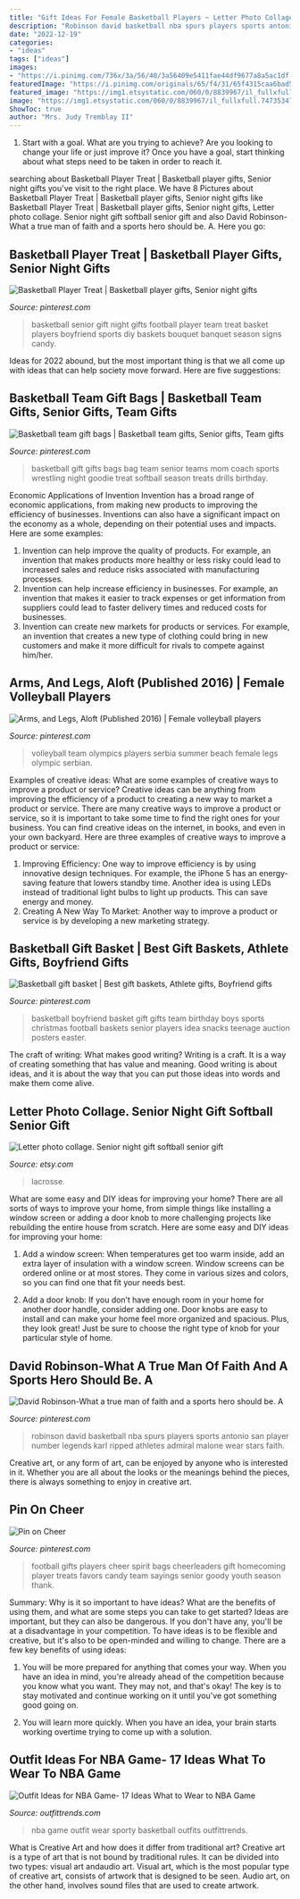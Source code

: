 ```yaml
---
title: "Gift Ideas For Female Basketball Players ~ Letter Photo Collage. Senior Night Gift Softball Senior Gift"
description: "Robinson david basketball nba spurs players sports antonio san player number legends karl ripped athletes admiral malone wear stars faith"
date: "2022-12-19"
categories:
- "ideas"
tags: ["ideas"]
images:
- "https://i.pinimg.com/736x/3a/56/40/3a56409e5411fae44df9677a8a5ac1df--women-volleyball-volleyball-team.jpg"
featuredImage: "https://i.pinimg.com/originals/65/f4/31/65f4315caa6bad5edf57e094fe451e8b.jpg"
featured_image: "https://img1.etsystatic.com/060/0/8839967/il_fullxfull.747353471_fngi.jpg"
image: "https://img1.etsystatic.com/060/0/8839967/il_fullxfull.747353471_fngi.jpg"
ShowToc: true
author: "Mrs. Judy Tremblay II"
---
```



1. Start with a goal. What are you trying to achieve? Are you looking to change your life or just improve it? Once you have a goal, start thinking about what steps need to be taken in order to reach it.

	

		
searching about Basketball Player Treat | Basketball player gifts, Senior night gifts you've visit to the right place. We have 8 Pictures about Basketball Player Treat | Basketball player gifts, Senior night gifts like Basketball Player Treat | Basketball player gifts, Senior night gifts, Letter photo collage. Senior night gift softball senior gift and also David Robinson-What a true man of faith and a sports hero should be. A. Here you go:
		
    
## Basketball Player Treat | Basketball Player Gifts, Senior Night Gifts

<img loading=lazy src="https://i.pinimg.com/originals/13/fd/06/13fd0602dd032dd3f31de539180326f4.jpg" onerror="this.onerror=null;this.src='https://tse1.mm.bing.net/th?id=OIP.bZhlWdjEdq5InVcYIi8cbAHaJ4&amp;pid=15.1';" alt="Basketball Player Treat | Basketball player gifts, Senior night gifts">

_Source: pinterest.com_

>basketball senior gift night gifts football player team treat basket players boyfriend sports diy baskets bouquet banquet season signs candy. 

	

Ideas for 2022 abound, but the most important thing is that we all come up with ideas that can help society move forward. Here are five suggestions: 

    
## Basketball Team Gift Bags | Basketball Team Gifts, Senior Gifts, Team Gifts

<img loading=lazy src="https://i.pinimg.com/736x/4f/ec/45/4fec45dbf3782165f9f5c9adad089080--basketball-gifts-basketball-coach.jpg" onerror="this.onerror=null;this.src='https://tse2.mm.bing.net/th?id=OIP.QcwnBkbtZuaX4kPpUh94rwHaJ3&amp;pid=15.1';" alt="Basketball team gift bags | Basketball team gifts, Senior gifts, Team gifts">

_Source: pinterest.com_

>basketball gift gifts bags bag team senior teams mom coach sports wrestling night goodie treat softball season treats drills birthday. 

	

Economic Applications of Invention
Invention has a broad range of economic applications, from making new products to improving the efficiency of businesses. Inventions can also have a significant impact on the economy as a whole, depending on their potential uses and impacts. Here are some examples: 
1. Invention can help improve the quality of products. For example, an invention that makes products more healthy or less risky could lead to increased sales and reduce risks associated with manufacturing processes. 
2. Invention can help increase efficiency in businesses. For example, an invention that makes it easier to track expenses or get information from suppliers could lead to faster delivery times and reduced costs for businesses. 
3. Invention can create new markets for products or services. For example, an invention that creates a new type of clothing could bring in new customers and make it more difficult for rivals to compete against him/her.

    
## Arms, And Legs, Aloft (Published 2016) | Female Volleyball Players

<img loading=lazy src="https://i.pinimg.com/736x/3a/56/40/3a56409e5411fae44df9677a8a5ac1df--women-volleyball-volleyball-team.jpg" onerror="this.onerror=null;this.src='https://tse2.mm.bing.net/th?id=OIP.PgJUZQQHlyXRvji4sfooNQHaFH&amp;pid=15.1';" alt="Arms, and Legs, Aloft (Published 2016) | Female volleyball players">

_Source: pinterest.com_

>volleyball team olympics players serbia summer beach female legs olympic serbian. 

	

Examples of creative ideas: What are some examples of creative ways to improve a product or service?
Creative ideas can be anything from improving the efficiency of a product to creating a new way to market a product or service. There are many creative ways to improve a product or service, so it is important to take some time to find the right ones for your business. You can find creative ideas on the internet, in books, and even in your own backyard. Here are three examples of creative ways to improve a product or service: 
1. Improving Efficiency: One way to improve efficiency is by using innovative design techniques. For example, the iPhone 5 has an energy-saving feature that lowers standby time. Another idea is using LEDs instead of traditional light bulbs to light up products. This can save energy and money. 
2. Creating A New Way To Market: Another way to improve a product or service is by developing a new marketing strategy.

    
## Basketball Gift Basket | Best Gift Baskets, Athlete Gifts, Boyfriend Gifts

<img loading=lazy src="https://i.pinimg.com/originals/65/f4/31/65f4315caa6bad5edf57e094fe451e8b.jpg" onerror="this.onerror=null;this.src='https://tse3.mm.bing.net/th?id=OIP.0tBKmr6SBZXLArJt-Q0bOgHaJ7&amp;pid=15.1';" alt="Basketball gift basket | Best gift baskets, Athlete gifts, Boyfriend gifts">

_Source: pinterest.com_

>basketball boyfriend basket gift gifts team birthday boys sports christmas football baskets senior players idea snacks teenage auction posters easter. 

	

The craft of writing: What makes good writing?
Writing is a craft. It is a way of creating something that has value and meaning. Good writing is about ideas, and it is about the way that you can put those ideas into words and make them come alive.

    
## Letter Photo Collage. Senior Night Gift Softball Senior Gift

<img loading=lazy src="https://img1.etsystatic.com/060/0/8839967/il_fullxfull.747353471_fngi.jpg" onerror="this.onerror=null;this.src='https://tse1.mm.bing.net/th?id=OIP.RiFY9lg9BrTEXVBBDHj6qAHaJ6&amp;pid=15.1';" alt="Letter photo collage. Senior night gift softball senior gift">

_Source: etsy.com_

>lacrosse. 

	

What are some easy and DIY ideas for improving your home?
There are all sorts of ways to improve your home, from simple things like installing a window screen or adding a door knob to more challenging projects like rebuilding the entire house from scratch. Here are some easy and DIY ideas for improving your home: 
1. Add a window screen: When temperatures get too warm inside, add an extra layer of insulation with a window screen. Window screens can be ordered online or at most stores. They come in various sizes and colors, so you can find one that fit your needs best.

2. Add a door knob: If you don’t have enough room in your home for another door handle, consider adding one. Door knobs are easy to install and can make your home feel more organized and spacious. Plus, they look great! Just be sure to choose the right type of knob for your particular style of home.

    
## David Robinson-What A True Man Of Faith And A Sports Hero Should Be. A

<img loading=lazy src="https://i.pinimg.com/originals/88/fc/70/88fc70f4e4b5f80ed7b540dafc8c2877.jpg" onerror="this.onerror=null;this.src='https://tse2.mm.bing.net/th?id=OIP.XWkA3u_0fpQyJq528KbhWwHaLg&amp;pid=15.1';" alt="David Robinson-What a true man of faith and a sports hero should be. A">

_Source: pinterest.com_

>robinson david basketball nba spurs players sports antonio san player number legends karl ripped athletes admiral malone wear stars faith. 

	

Creative art, or any form of art, can be enjoyed by anyone who is interested in it. Whether you are all about the looks or the meanings behind the pieces, there is always something to enjoy in creative art.

    
## Pin On Cheer

<img loading=lazy src="https://i.pinimg.com/736x/21/57/08/2157082752a6651e35afff86cbc81b6b--football-favors-football-treats.jpg" onerror="this.onerror=null;this.src='https://tse2.mm.bing.net/th?id=OIP.DRA6_Mp3-ZQpiuRwGB8N8QHaJ3&amp;pid=15.1';" alt="Pin on Cheer">

_Source: pinterest.com_

>football gifts players cheer spirit bags cheerleaders gift homecoming player treats favors candy team sayings senior goody youth season thank. 

	

Summary: Why is it so important to have ideas? What are the benefits of using them, and what are some steps you can take to get started?
Ideas are important, but they can also be dangerous. If you don't have any, you'll be at a disadvantage in your competition. To have ideas is to be flexible and creative, but it's also to be open-minded and willing to change. There are a few key benefits of using ideas: 
1) You will be more prepared for anything that comes your way. When you have an idea in mind, you're already ahead of the competition because you know what you want. They may not, and that's okay! The key is to stay motivated and continue working on it until you've got something good going on. 

2) You will learn more quickly. When you have an idea, your brain starts working overtime trying to come up with a solution.

    
## Outfit Ideas For NBA Game- 17 Ideas What To Wear To NBA Game

<img loading=lazy src="https://www.outfittrends.com/wp-content/uploads/2016/06/nba-game-3.jpg" onerror="this.onerror=null;this.src='https://tse1.mm.bing.net/th?id=OIP.vv_M7dnkObNP-yTYbT7ZhQHaK6&amp;pid=15.1';" alt="Outfit Ideas for NBA Game- 17 Ideas What to Wear to NBA Game">

_Source: outfittrends.com_

>nba game outfit wear sporty basketball outfits outfittrends. 

	

What is Creative Art and how does it differ from traditional art?
Creative art is a type of art that is not bound by traditional rules. It can be divided into two types: visual art andaudio art. Visual art, which is the most popular type of creative art, consists of artwork that is designed to be seen. Audio art, on the other hand, involves sound files that are used to create artwork.


